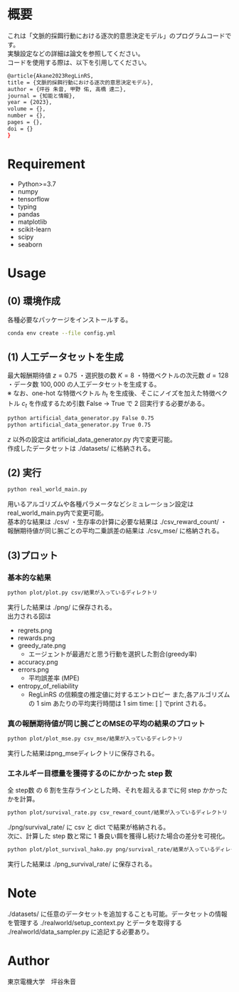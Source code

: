 # 概要
これは「文脈的採餌行動における逐次的意思決定モデル」のプログラムコードです。\
実験設定などの詳細は論文を参照してください。\
コードを使用する際は、以下を引用してください。

```bash
@article{Akane2023RegLinRS,
title = {文脈的採餌行動における逐次的意思決定モデル},
author = {坪谷 朱音, 甲野 佑, 高橋 達二},
journal = {知能と情報},
year = {2023},
volume = {},
number = {},
pages = {},
doi = {}
}
```
 
# Requirement
* Python>=3.7
* numpy
* tensorflow
* typing
* pandas
* matplotlib
* scikit-learn
* scipy
* seaborn

# Usage
## (0) 環境作成
各種必要なパッケージをインストールする。
```bash
conda env create --file config.yml
```

## (1) 人工データセットを生成
最大報酬期待値 $z=0.75$ ・選択肢の数 $K=8$ ・特徴ベクトルの次元数 $d=128$ ・データ数 $100,000$ の人工データセットを生成する。\
※ なお、one-hot な特徴ベクトル $h_t$ を生成後、そこにノイズを加えた特徴ベクトル $c_t$ を作成するため引数 False → True で 2 回実行する必要がある。
```bash
python artificial_data_generator.py False 0.75
python artificial_data_generator.py True 0.75
```
$z$ 以外の設定は artificial_data_generator.py 内で変更可能。\
作成したデータセットは ./datasets/ に格納される。

## (2) 実行
```bash
python real_world_main.py
```
用いるアルゴリズムや各種パラメータなどシミュレーション設定はreal_world_main.py内で変更可能。\
基本的な結果は ./csv/ ・生存率の計算に必要な結果は ./csv_reward_count/ ・報酬期待値が同じ腕ごとの平均二乗誤差の結果は ./csv_mse/ に格納される。

## (3)プロット
### 基本的な結果
```bash
python plot/plot.py csv/結果が入っているディレクトリ
```
実行した結果は ./png/ に保存される。\
出力される図は

* regrets.png
* rewards.png
* greedy_rate.png
    * エージェントが最適だと思う行動を選択した割合(greedy率)
* accuracy.png
* errors.png
    * 平均誤差率 (MPE)
* entropy_of_reliability
    * RegLinRS の信頼度の推定値に対するエントロピー
    また,各アルゴリズムの 1 sim あたりの平均実行時間は 1 sim time: [ ] でprint される。

### 真の報酬期待値が同じ腕ごとのMSEの平均の結果のプロット
```bash
python plot/plot_mse.py csv_mse/結果が入っているディレクトリ
```
実行した結果はpng_mseディレクトリに保存される。

### エネルギー目標量を獲得するのにかかった step 数
全 step数 の 6 割を生存ラインとした時、それを超えるまでに何 step かかったかを計算。
```bash
python plot/survival_rate.py csv_reward_count/結果が入っているディレクトリ  0.6
```
./png/survival_rate/ に csv と dict で結果が格納される。\
次に、計算した step 数と常に 1 番良い餌を獲得し続けた場合の差分を可視化。
```bash
python plot/plot_survival_hako.py png/survival_rate/結果が入っているディレクトリ/result_dict.csv
```
実行した結果は ./png_survival_rate/ に保存される。

# Note
./datasets/ に任意のデータセットを追加することも可能。データセットの情報を管理する ./realworld/setup_context.py とデータを取得する ./realworld/data_sampler.py に追記する必要あり。

# Author
東京電機大学　坪谷朱音
